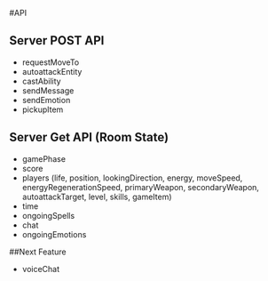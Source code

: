 #API

## Server POST API
- requestMoveTo
- autoattackEntity
- castAbility
- sendMessage
- sendEmotion
- pickupItem


## Server Get API (Room State)
- gamePhase
- score
- players (life, position, lookingDirection, energy, moveSpeed, energyRegenerationSpeed, primaryWeapon, secondaryWeapon, autoattackTarget, level, skills, gameItem)
- time
- ongoingSpells
- chat
- ongoingEmotions

##Next Feature
- voiceChat
